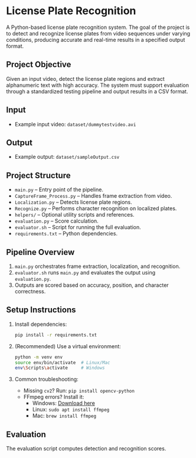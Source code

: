 # License Plate Recognition

A Python-based license plate recognition system.
The goal of the project is to detect and recognize license plates from video sequences under varying conditions, producing accurate and real-time results in a specified output format.

## Project Objective

Given an input video, detect the license plate regions and extract alphanumeric text with high accuracy. The system must support evaluation through a standardized testing pipeline and output results in a CSV format.

## Input
- Example input video: `dataset/dummytestvideo.avi`
## Output
- Example output: `dataset/sampleOutput.csv`
## Project Structure
- `main.py` – Entry point of the pipeline.
- `CaptureFrame_Process.py` – Handles frame extraction from video.
- `Localization.py` – Detects license plate regions.
- `Recognize.py` – Performs character recognition on localized plates.
- `helpers/` – Optional utility scripts and references.
- `evaluation.py` – Score calculation.
- `evaluator.sh` – Script for running the full evaluation.
- `requirements.txt` – Python dependencies.

## Pipeline Overview

1. `main.py` orchestrates frame extraction, localization, and recognition.
2. `evaluator.sh` runs `main.py` and evaluates the output using `evaluation.py`.
3. Outputs are scored based on accuracy, position, and character correctness.

## Setup Instructions

1. Install dependencies:
    ```bash
    pip install -r requirements.txt
    ```

2. (Recommended) Use a virtual environment:
    ```bash
    python -m venv env
    source env/bin/activate  # Linux/Mac
    env\Scripts\activate     # Windows
    ```

3. Common troubleshooting:
    - Missing `cv2`? Run: `pip install opencv-python`
    - FFmpeg errors? Install it:
        - Windows: [Download here](https://ffmpeg.org/download.html)
        - Linux: `sudo apt install ffmpeg`
        - Mac: `brew install ffmpeg`

## Evaluation

The evaluation script computes detection and recognition scores.
